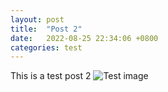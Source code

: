 ```yaml
---
layout: post
title:  "Post 2"
date:   2022-08-25 22:34:06 +0800
categories: test
---
```

This is a test post 2
![Test image](/assets/testimg.jpg)